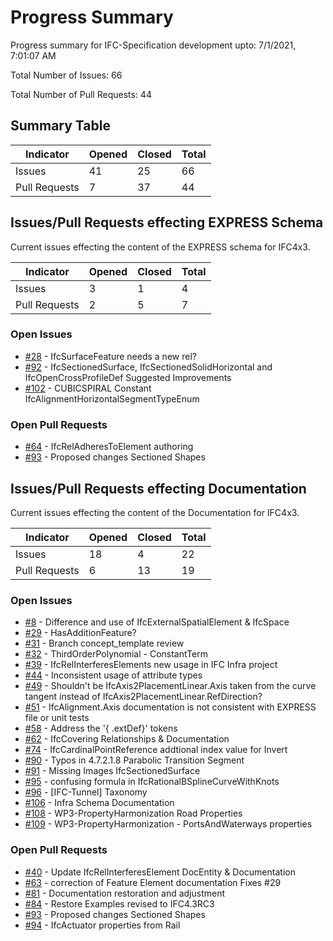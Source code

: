 # Progress Summary
Progress summary for IFC-Specification development upto: 7/1/2021, 7:01:07 AM

Total Number of Issues: 66

Total Number of Pull Requests: 44

## Summary Table
|Indicator|Opened|Closed|Total|
 --- | --- | --- | --- |
Issues|41|25|66|
Pull Requests|7|37|44|
## Issues/Pull Requests effecting EXPRESS Schema
Current issues effecting the content of the EXPRESS schema for IFC4x3.

|Indicator|Opened|Closed|Total|
 --- | --- | --- | --- |
Issues|3|1|4|
Pull Requests|2|5|7|
### Open Issues
- [#28](https://github.com/bSI-InfraRoom/IFC-Specification/issues/28) - IfcSurfaceFeature needs a new rel?
- [#92](https://github.com/bSI-InfraRoom/IFC-Specification/issues/92) - IfcSectionedSurface, IfcSectionedSolidHorizontal and IfcOpenCrossProfileDef Suggested Improvements
- [#102](https://github.com/bSI-InfraRoom/IFC-Specification/issues/102) - CUBICSPIRAL Constant IfcAlignmentHorizontalSegmentTypeEnum


### Open Pull Requests
- [#64](https://github.com/bSI-InfraRoom/IFC-Specification/pull/64) - IfcRelAdheresToElement authoring
- [#93](https://github.com/bSI-InfraRoom/IFC-Specification/pull/93) - Proposed changes Sectioned Shapes


## Issues/Pull Requests effecting Documentation
Current issues effecting the content of the Documentation for IFC4x3.

|Indicator|Opened|Closed|Total|
 --- | --- | --- | --- |
Issues|18|4|22|
Pull Requests|6|13|19|
### Open Issues
- [#8](https://github.com/bSI-InfraRoom/IFC-Specification/issues/8) - Difference and use of IfcExternalSpatialElement & IfcSpace
- [#29](https://github.com/bSI-InfraRoom/IFC-Specification/issues/29) - HasAdditionFeature?
- [#31](https://github.com/bSI-InfraRoom/IFC-Specification/issues/31) - Branch concept_template review
- [#32](https://github.com/bSI-InfraRoom/IFC-Specification/issues/32) - ThirdOrderPolynomial - ConstantTerm
- [#39](https://github.com/bSI-InfraRoom/IFC-Specification/issues/39) - IfcRelInterferesElements new usage in IFC Infra project
- [#44](https://github.com/bSI-InfraRoom/IFC-Specification/issues/44) - Inconsistent usage of attribute types 
- [#49](https://github.com/bSI-InfraRoom/IFC-Specification/issues/49) - Shouldn't be IfcAxis2PlacementLinear.Axis taken from the curve tangent instead of IfcAxis2PlacementLinear.RefDirection?
- [#51](https://github.com/bSI-InfraRoom/IFC-Specification/issues/51) - IfcAlignment.Axis documentation is not consistent with EXPRESS file or unit tests
- [#58](https://github.com/bSI-InfraRoom/IFC-Specification/issues/58) - Address the '{ .extDef}' tokens
- [#62](https://github.com/bSI-InfraRoom/IFC-Specification/issues/62) - IfcCovering Relationships & Documentation
- [#74](https://github.com/bSI-InfraRoom/IFC-Specification/issues/74) - IfcCardinalPointReference addtional index value for Invert
- [#90](https://github.com/bSI-InfraRoom/IFC-Specification/issues/90) - Typos in 4.7.2.1.8 Parabolic Transition Segment
- [#91](https://github.com/bSI-InfraRoom/IFC-Specification/issues/91) - Missing Images IfcSectionedSurface
- [#95](https://github.com/bSI-InfraRoom/IFC-Specification/issues/95) - confusing formula in IfcRationalBSplineCurveWithKnots
- [#96](https://github.com/bSI-InfraRoom/IFC-Specification/issues/96) - [IFC-Tunnel] Taxonomy
- [#106](https://github.com/bSI-InfraRoom/IFC-Specification/issues/106) - Infra Schema Documentation
- [#108](https://github.com/bSI-InfraRoom/IFC-Specification/issues/108) - WP3-PropertyHarmonization Road Properties
- [#109](https://github.com/bSI-InfraRoom/IFC-Specification/issues/109) - WP3-PropertyHarmonization - PortsAndWaterways properties


### Open Pull Requests
- [#40](https://github.com/bSI-InfraRoom/IFC-Specification/pull/40) - Update IfcRelInterferesElement DocEntity & Documentation
- [#63](https://github.com/bSI-InfraRoom/IFC-Specification/pull/63) - correction of Feature Element documentation Fixes #29
- [#81](https://github.com/bSI-InfraRoom/IFC-Specification/pull/81) - Documentation restoration and adjustment
- [#84](https://github.com/bSI-InfraRoom/IFC-Specification/pull/84) - Restore Examples revised to IFC4.3RC3
- [#93](https://github.com/bSI-InfraRoom/IFC-Specification/pull/93) - Proposed changes Sectioned Shapes
- [#94](https://github.com/bSI-InfraRoom/IFC-Specification/pull/94) - IfcActuator properties from Rail


